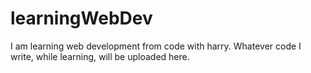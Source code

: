 # learningWebDev
I am learning web development from code with harry. Whatever code I write, while learning, will be uploaded here.
